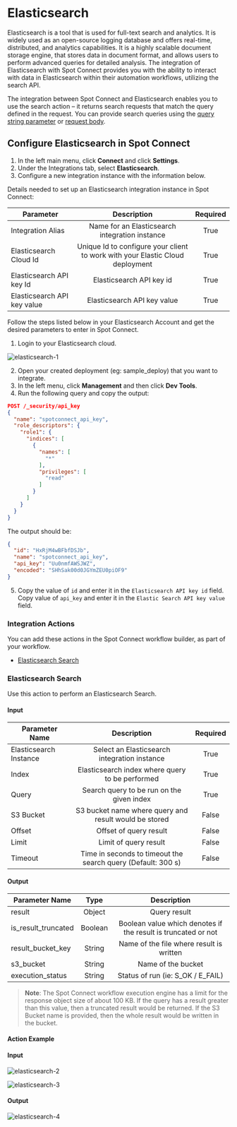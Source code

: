 # Elasticsearch

Elasticsearch is a tool that is used for full-text search and analytics. It is widely used as an open-source logging database and offers real-time, distributed, and analytics capabilities. It is a highly scalable document storage engine, that stores data in document format, and allows users to perform advanced queries for detailed analysis. The integration of Elasticsearch with Spot Connect provides you with the ability to interact with data in Elasticsearch within their automation workflows, utilizing the search API. 

The integration between Spot Connect and Elasticsearch enables you to use the search action – it returns search requests that match the query defined in the request. You can provide search queries using the [query string parameter](https://www.elastic.co/guide/en/elasticsearch/reference/current/search-search.html#search-api-query-params-q) or [request body](https://www.elastic.co/guide/en/elasticsearch/reference/current/search-request-body.html). 

## Configure Elasticsearch in Spot Connect 

1. In the left main menu, click **Connect** and click **Settings**.  
2. Under the Integrations tab, select **Elasticsearch**.   
3. Configure a new integration instance with the information below. 

Details needed to set up an Elasticsearch integration instance in Spot Connect: 

|       Parameter                   |                                       Description                                  |      Required  |
|-----------------------------------|:----------------------------------------------------------------------------------:|:--------------:|
|      Integration Alias            |     Name for an Elasticsearch integration instance                                 |     True       |
|      Elasticsearch Cloud Id       |     Unique Id to configure your client to work with your Elastic Cloud deployment  |     True       |
|      Elasticsearch API key Id     |     Elasticsearch API key id                                                       |     True       |
|      Elasticsearch API key value  |     Elasticsearch API key value                                                    |     True       |

Follow the steps listed below in your Elasticsearch Account and get the desired parameters to enter in Spot Connect. 

1. Login to your Elasticsearch cloud. 

![elasticsearch-1](https://github.com/spotinst/help/assets/106514736/79260317-fa6b-465d-8316-f94f23941939)

2. Open your created deployment (eg: sample_deploy) that you want to integrate. 
3. In the left menu, click **Management** and then click **Dev Tools**. 
4. Run the following query and copy the output: 

```json
POST /_security/api_key
{
  "name": "spotconnect_api_key",
  "role_descriptors": {
    "role1": {
      "indices": [
        {
          "names": [
            "*"
          ],
          "privileges": [
            "read"
          ]
        }
      ]
    }
  }
}
```
 
The output should be: 

```json
{
  "id": "HxRjM4wBFbfDSJb",
  "name": "spotconnect_api_key",
  "api_key": "Uu0nmfAWSJWZ",
  "encoded": "SHhSak00d0JGYmZEU0piOF9"
}
```

5. Copy the value of `id` and enter it in the `Elasticsearch API key id` field. Copy value of `api_key` and enter it in the `Elastic Search API key value` field. 

### Integration Actions 

You can add these actions in the Spot Connect workflow builder, as part of your workflow.  

* [Elasticsearch Search](spot-connect/integrations/elasticsearch?id=elasticsearch-search) 

### Elasticsearch Search 

Use this action to perform an Elasticsearch Search. 

#### Input 

|       Parameter Name         |                              Description                          |      Required  |
|------------------------------|:-----------------------------------------------------------------:|:--------------:|
|      Elasticsearch Instance  |     Select an Elasticsearch integration instance                  |     True       |
|      Index                   |     Elasticsearch index where query to be performed               |     True       |
|      Query                   |     Search query to be run on the given index                     |     True       |
|      S3 Bucket               |     S3 bucket name where query and result would be stored         |     False      |
|      Offset                  |     Offset of query result                                        |     False      |
|      Limit                   |     Limit of query result                                         |     False      |
|      Timeout                 |     Time in seconds to timeout the search query (Default: 300 s)  |     False      |

#### Output 

|       Parameter Name      |       Type   |                               Description                          |
|---------------------------|:------------:|:------------------------------------------------------------------:|
|      result               |     Object   |     Query result                                                   |
|      is_result_truncated  |     Boolean  |     Boolean value which denotes if the result is truncated or not  |
|      result_bucket_key    |     String   |     Name of the file where result is written                       |
|      s3_bucket            |     String   |     Name of the bucket                                             |
|      execution_status     |     String   |     Status of run (ie: S_OK / E_FAIL)                              |

> **Note**: The Spot Connect workflow execution engine has a limit for the response object size of about 100 KB. If the query has a result greater than this value, then a truncated result would be returned. If the S3 Bucket name is provided, then the whole result would be written in the bucket. 

#### Action Example 

#### Input 

![elasticsearch-2](https://github.com/spotinst/help/assets/106514736/34d03041-84e1-4128-950c-a6bfc9fcc3f8)

![elasticsearch-3](https://github.com/spotinst/help/assets/106514736/c8afd299-e880-4c17-af66-c54922e93c49)
 
#### Output 

![elasticsearch-4](https://github.com/spotinst/help/assets/106514736/a9cb13b0-4a01-42b0-abc6-fd03cd373c41)


 

 

